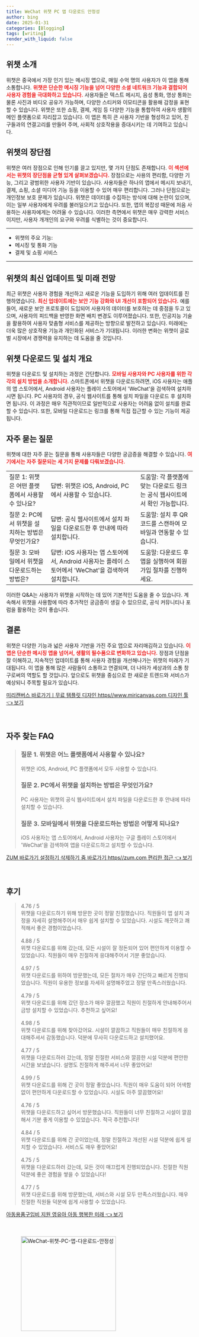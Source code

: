 ```yaml
---
title: WeChat 위챗 PC 앱 다운로드 안정성
author: bing
date: 2025-01-31
categories: [Blogging]
tags: [writing]
render_with_liquid: false
---
```



<h2 id='위챗-소개'>위챗 소개</h2>

<p>위챗은 중국에서 가장 인기 있는 메시징 앱으로, 매일 수억 명의 사용자가 이 앱을 통해 소통합니다. <b><span style="color: #ee2323;">위챗은 단순한 메시징 기능을 넘어 다양한 소셜 네트워크 기능과 결합되어 사용자 경험을 극대화하고 있습니다.</span></b> 사용자들은 텍스트 메시지, 음성 통화, 영상 통화는 물론 사진과 비디오 공유가 가능하며, 다양한 스티커와 이모티콘을 활용해 감정을 표현할 수 있습니다. 위챗은 또한 쇼핑, 결제, 게임 등 다양한 기능을 통합하여 사용자 생활의 메인 플랫폼으로 자리잡고 있습니다. 이 앱은 특히 큰 사용자 기반을 형성하고 있어, 친구들과의 연결고리를 만들어 주며, 사회적 상호작용을 증대시키는 데 기여하고 있습니다.</p>

<h2 id='위챗의-장단점'>위챗의 장단점</h2>

<p>위챗은 여러 장점으로 인해 인기를 끌고 있지만, 몇 가지 단점도 존재합니다. <b><span style="color: #ee2323;">이 섹션에서는 위챗의 장단점을 균형 있게 살펴보겠습니다.</span></b> 장점으로는 사용의 편리함, 다양한 기능, 그리고 광범위한 사용자 기반이 있습니다. 사용자들은 하나의 앱에서 메시지 보내기, 결제, 쇼핑, 소셜 미디어 기능 등을 이용할 수 있어 매우 편리합니다. 그러나 단점으로는 개인정보 보호 문제가 있습니다. 위챗은 데이터를 수집하는 방식에 대해 논란이 있으며, 이는 일부 사용자에게 우려를 불러일으키고 있습니다. 또한, 앱의 복잡성 때문에 처음 사용하는 사용자에게는 어려울 수 있습니다. 이러한 측면에서 위챗은 매우 강력한 서비스이지만, 사용자 개개인의 요구와 우려를 식별하는 것이 중요합니다.</p>

<hr />

<ul>
    <li>위챗의 주요 기능:</li>
    <li>메시징 및 통화 기능</li>
    <li>결제 및 쇼핑 서비스</li>
</ul>

<hr />

<h2 id='위챗-최신-업데이트'>위챗의 최신 업데이트 및 미래 전망</h2>

<p>최근 위챗은 사용자 경험을 개선하고 새로운 기능을 도입하기 위해 여러 업데이트를 진행하였습니다. <b><span style="color: #ee2323;">최신 업데이트에는 보안 기능 강화와 UI 개선이 포함되어 있습니다.</span></b> 예를 들어, 새로운 보안 프로토콜이 도입되어 사용자의 데이터를 보호하는 데 중점을 두고 있으며, 사용자의 피드백을 반영한 화면 배치 변경도 이루어졌습니다. 또한, 인공지능 기술을 활용하여 사용자 맞춤형 서비스를 제공하는 방향으로 발전하고 있습니다. 미래에는 더욱 많은 상호작용 기능과 개인화된 서비스가 기대됩니다. 이러한 변화는 위챗이 글로벌 시장에서 경쟁력을 유지하는 데 도움을 줄 것입니다.</p>

<h2 id='위챗-다운로드-방법'>위챗 다운로드 및 설치 개요</h2>

<p>위챗을 다운로드 및 설치하는 과정은 간단합니다. <b><span style="color: #ee2323;">모바일 사용자와 PC 사용자를 위한 각각의 설치 방법을 소개합니다.</span></b> 스마트폰에서 위챗을 다운로드하려면, iOS 사용자는 애플의 앱 스토어에서, Android 사용자는 플레이 스토어에서 'WeChat'을 검색하여 설치하시면 됩니다. PC 사용자의 경우, 공식 웹사이트를 통해 설치 파일을 다운로드 후 설치하면 됩니다. 이 과정은 매우 직관적이므로 일반적으로 사용자는 어려움 없이 설치를 완료할 수 있습니다. 또한, 모바일 다운로드는 링크를 통해 직접 접근할 수 있는 기능이 제공됩니다.</p>

<h2 id='자주-묻는-질문'>자주 묻는 질문</h2>

<p>위챗에 대한 자주 묻는 질문을 통해 사용자들은 다양한 궁금증을 해결할 수 있습니다. <b><span style="color: #ee2323;">여기에서는 자주 질문되는 세 가지 문제를 다뤄보겠습니다.</span></b></p>

<table>
    <tr>
        <td>질문 1: 위챗은 어떤 플랫폼에서 사용할 수 있나요?</td>
        <td>답변: 위챗은 iOS, Android, PC에서 사용할 수 있습니다.</td>
        <td>도움말: 각 플랫폼에 맞는 다운로드 링크는 공식 웹사이트에서 확인 가능합니다.</td>
    </tr>
    <tr>
        <td>질문 2: PC에서 위챗을 설치하는 방법은 무엇인가요?</td>
        <td>답변: 공식 웹사이트에서 설치 파일을 다운로드한 후 안내에 따라 설치합니다.</td>
        <td>도움말: 설치 후 QR 코드를 스캔하여 모바일과 연동할 수 있습니다.</td>
    </tr>
    <tr>
        <td>질문 3: 모바일에서 위챗을 다운로드하는 방법은?</td>
        <td>답변: iOS 사용자는 앱 스토어에서, Android 사용자는 플레이 스토어에서 'WeChat'을 검색하여 설치합니다.</td>
        <td>도움말: 다운로드 후 앱을 실행하여 회원가입 절차를 진행하세요.</td>
    </tr>
</table>

<p>이러한 Q&A는 사용자가 위챗을 시작하는 데 있어 기본적인 도움을 줄 수 있습니다. 계속해서 위챗을 사용함에 따라 추가적인 궁금증이 생길 수 있으므로, 공식 커뮤니티나 포럼을 활용하는 것이 좋습니다.</p>

<h2 id='결론'>결론</h2>

<p>위챗은 다양한 기능과 넓은 사용자 기반을 가진 주요 앱으로 자리매김하고 있습니다. <b><span style="color: #ee2323;">이 앱은 단순한 메시징 앱을 넘어서, 생활의 필수품으로 변화하고 있습니다.</span></b> 장점과 단점을 잘 이해하고, 지속적인 업데이트를 통해 사용자 경험을 개선해나가는 위챗의 미래가 기대됩니다. 이 앱을 통해 많은 사람들이 소통하고 연결되며, 더 나아가 세상과의 소통 창구로써의 역할도 할 것입니다. 앞으로도 위챗을 중심으로 한 새로운 트렌드와 서비스가 예상되니 주목할 필요가 있습니다.</p>


<p><a class="click-button" title="미리캔버스 바로가기ㅣ무료 템플릿 디자인 https//www.miricanvas.com 디자인 툴" href="https://adkhouse.github.io/posts/%EB%AF%B8%EB%A6%AC%EC%BA%94%EB%B2%84%EC%8A%A4-%EB%B0%94%EB%A1%9C%EA%B0%80%EA%B8%B0%E3%85%A3%EB%AC%B4%EB%A3%8C-%ED%85%9C%ED%94%8C%EB%A6%BF-%EB%94%94%EC%9E%90%EC%9D%B8-httpswww.miricanvas.com-%EB%94%94%EC%9E%90%EC%9D%B8-%ED%88%B4/" rel="dofollow">미리캔버스 바로가기ㅣ무료 템플릿 디자인 https//www.miricanvas.com 디자인 툴 👈 보기</a></p><br>
<h2 id='자주_찾는_FAQ'>자주 찾는 FAQ</h2>
<div itemscope="" itemtype="https://schema.org/FAQPage"> 
<blockquote> 
<div itemscope="" itemprop="mainEntity" itemtype="https://schema.org/Question"> 
<h3 itemprop="name">질문 1. 위챗은 어느 플랫폼에서 사용할 수 있나요?</h3> 
<div itemscope="" itemprop="acceptedAnswer" itemtype="https://schema.org/Answer"> 
<span itemprop="text"> <p>위챗은 iOS, Android, PC 플랫폼에서 모두 사용할 수 있습니다.</p> </span> 
</div> 
</div> 
<div itemscope="" itemprop="mainEntity" itemtype="https://schema.org/Question"> 
<h3 itemprop="name">질문 2. PC에서 위챗을 설치하는 방법은 무엇인가요?</h3> 
<div itemscope="" itemprop="acceptedAnswer" itemtype="https://schema.org/Answer"> 
<span itemprop="text"> <p>PC 사용자는 위챗의 공식 웹사이트에서 설치 파일을 다운로드한 후 안내에 따라 설치할 수 있습니다.</p> </span> 
</div> 
</div> 
<div itemscope="" itemprop="mainEntity" itemtype="https://schema.org/Question"> 
<h3 itemprop="name">질문 3. 모바일에서 위챗을 다운로드하는 방법은 어떻게 되나요?</h3> 
<div itemscope="" itemprop="acceptedAnswer" itemtype="https://schema.org/Answer"> 
<span itemprop="text"> <p>iOS 사용자는 앱 스토어에서, Android 사용자는 구글 플레이 스토어에서 'WeChat'을 검색하여 앱을 다운로드하고 설치할 수 있습니다.</p> </span> 
</div> 
</div> 
</blockquote> 
</div>
<p><a class="click-button" title="ZUM 바로가기 설정하기 삭제하기 줌 바로가기 https//zum.com 편리한 접근" href="https://adkhouse.github.io/posts/ZUM-%EB%B0%94%EB%A1%9C%EA%B0%80%EA%B8%B0-%EC%84%A4%EC%A0%95%ED%95%98%EA%B8%B0-%EC%82%AD%EC%A0%9C%ED%95%98%EA%B8%B0-%EC%A4%8C-%EB%B0%94%EB%A1%9C%EA%B0%80%EA%B8%B0-httpszum.com-%ED%8E%B8%EB%A6%AC%ED%95%9C-%EC%A0%91%EA%B7%BC/" rel="dofollow">ZUM 바로가기 설정하기 삭제하기 줌 바로가기 https//zum.com 편리한 접근 👈 보기</a></p><br>
<h2 id='후기'>후기</h2>
<div itemscope itemtype="https://schema.org/Product">
  <blockquote>
  <div itemprop="review" itemscope itemtype="https://schema.org/Review">
      <div itemprop="reviewRating" itemscope itemtype="https://schema.org/Rating"> <span itemprop="ratingValue">4.76</span> / <span itemprop="bestRating">5</span> </div>
      <span itemprop="reviewBody">위챗을 다운로드하기 위해 방문한 곳이 정말 친절했습니다. 직원들이 앱 설치 과정을 자세히 설명해주어서 매우 쉽게 설치할 수 있었습니다. 시설도 깨끗하고 쾌적해서 좋은 경험이었습니다.</span>
  </div>
  <br>
  <div itemprop="review" itemscope itemtype="https://schema.org/Review">
      <div itemprop="reviewRating" itemscope itemtype="https://schema.org/Rating"> <span itemprop="ratingValue">4.88</span> / <span itemprop="bestRating">5</span> </div>
      <span itemprop="reviewBody">위챗 다운로드를 위해 갔는데, 모든 시설이 잘 정돈되어 있어 편안하게 이용할 수 있었습니다. 직원들이 매우 친절하게 응대해주어서 기분 좋았습니다.</span>
  </div>
  <br>
  <div itemprop="review" itemscope itemtype="https://schema.org/Review">
      <div itemprop="reviewRating" itemscope itemtype="https://schema.org/Rating"> <span itemprop="ratingValue">4.97</span> / <span itemprop="bestRating">5</span> </div>
      <span itemprop="reviewBody">위챗 다운로드를 위하여 방문했는데, 모든 절차가 매우 간단하고 빠르게 진행되었습니다. 직원이 유용한 정보를 자세히 설명해주었고 정말 만족스러웠습니다.</span>
  </div>
  <br>
  <div itemprop="review" itemscope itemtype="https://schema.org/Review">
      <div itemprop="reviewRating" itemscope itemtype="https://schema.org/Rating"> <span itemprop="ratingValue">4.79</span> / <span itemprop="bestRating">5</span> </div>
      <span itemprop="reviewBody">위챗 다운로드를 위해 갔던 장소가 매우 깔끔했고 직원이 친절하게 안내해주어서 금방 설치할 수 있었습니다. 추천하고 싶어요!</span>
  </div>
  <br>
  <div itemprop="review" itemscope itemtype="https://schema.org/Review">
      <div itemprop="reviewRating" itemscope itemtype="https://schema.org/Rating"> <span itemprop="ratingValue">4.98</span> / <span itemprop="bestRating">5</span> </div>
      <span itemprop="reviewBody">위챗 다운로드를 위해 찾아갔어요. 시설이 깔끔하고 직원들이 매우 친절하게 응대해주셔서 감동했습니다. 덕분에 무사히 다운로드하고 설치했어요.</span>
  </div>
  <br>
  <div itemprop="review" itemscope itemtype="https://schema.org/Review">
      <div itemprop="reviewRating" itemscope itemtype="https://schema.org/Rating"> <span itemprop="ratingValue">4.77</span> / <span itemprop="bestRating">5</span> </div>
      <span itemprop="reviewBody">위챗을 다운로드하러 갔는데, 정말 친절한 서비스와 깔끔한 시설 덕분에 편안한 시간을 보냈습니다. 설명도 친절하게 해주셔서 너무 좋았어요!</span>
  </div>
  <br>
  <div itemprop="review" itemscope itemtype="https://schema.org/Review">
      <div itemprop="reviewRating" itemscope itemtype="https://schema.org/Rating"> <span itemprop="ratingValue">4.99</span> / <span itemprop="bestRating">5</span> </div>
      <span itemprop="reviewBody">위챗 다운로드를 위해 간 곳이 정말 좋았습니다. 직원이 매우 도움이 되어 어색함 없이 편안하게 다운로드할 수 있었습니다. 시설도 아주 깔끔했어요!</span>
  </div>
  <br>
  <div itemprop="review" itemscope itemtype="https://schema.org/Review">
      <div itemprop="reviewRating" itemscope itemtype="https://schema.org/Rating"> <span itemprop="ratingValue">4.76</span> / <span itemprop="bestRating">5</span> </div>
      <span itemprop="reviewBody">위챗을 다운로드하고 싶어서 방문했습니다. 직원들이 너무 친절하고 시설이 깔끔해서 기분 좋게 이용할 수 있었습니다. 적극 추천합니다!</span>
  </div>
  <br>
  <div itemprop="review" itemscope itemtype="https://schema.org/Review">
      <div itemprop="reviewRating" itemscope itemtype="https://schema.org/Rating"> <span itemprop="ratingValue">4.84</span> / <span itemprop="bestRating">5</span> </div>
      <span itemprop="reviewBody">위챗 다운로드를 위해 간 곳이었는데, 정말 친절하고 개선된 시설 덕분에 쉽게 설치할 수 있었습니다. 서비스도 매우 좋았어요!</span>
  </div>
  <br>
  <div itemprop="review" itemscope itemtype="https://schema.org/Review">
      <div itemprop="reviewRating" itemscope itemtype="https://schema.org/Rating"> <span itemprop="ratingValue">4.75</span> / <span itemprop="bestRating">5</span> </div>
      <span itemprop="reviewBody">위챗을 다운로드하러 갔는데, 모든 것이 매끄럽게 진행되었습니다. 친절한 직원 덕분에 좋은 경험을 쌓을 수 있었습니다!</span>
  </div>
  <br>
  <div itemprop="review" itemscope itemtype="https://schema.org/Review">
      <div itemprop="reviewRating" itemscope itemtype="https://schema.org/Rating"> <span itemprop="ratingValue">4.77</span> / <span itemprop="bestRating">5</span> </div>
      <span itemprop="reviewBody">위챗 다운로드를 위해 방문했는데, 서비스와 시설 모두 만족스러웠습니다. 매우 친절한 직원들 덕분에 쉽게 사용할 수 있었습니다.</span>
  </div>
  </blockquote>
</div>
<p><a class="click-button" title="아동용품구입비 지원 영유아 아동 행복한 미래" href="https://adkhouse.github.io/posts/%EC%95%84%EB%8F%99%EC%9A%A9%ED%92%88%EA%B5%AC%EC%9E%85%EB%B9%84-%EC%A7%80%EC%9B%90-%EC%98%81%EC%9C%A0%EC%95%84-%EC%95%84%EB%8F%99-%ED%96%89%EB%B3%B5%ED%95%9C-%EB%AF%B8%EB%9E%98/" rel="dofollow">아동용품구입비 지원 영유아 아동 행복한 미래 👈 보기</a></p><br>
<figure class="image"><img src="https://adkhouse.github.io/assets/img/thumbnail/WeChat-위챗-PC-앱-다운로드-안정성.webp" alt="WeChat-위챗-PC-앱-다운로드-안정성" width="256" height="256"></figure>